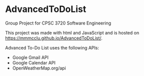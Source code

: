 # AdvancedToDoList
Group Project for CPSC 3720 Software Engineering

This project was made with html and JavaScript and is hosted on https://mmmcclu.github.io/AdvancedToDoList/.

Advanced To-Do List uses the following APIs:
  - Google Gmail API
  - Google Calendar API
  - OpenWeatherMap.org/api

